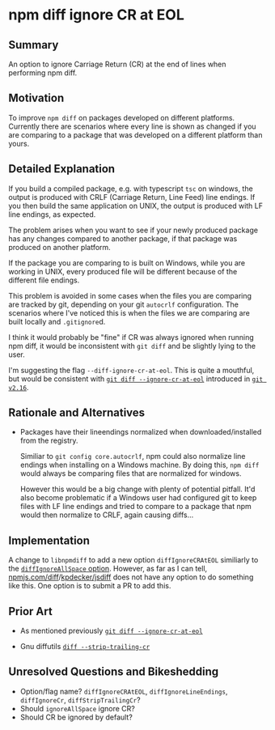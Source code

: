 # npm diff ignore CR at EOL

## Summary

An option to ignore Carriage Return (CR) at the end of lines when performing npm diff.

## Motivation

To improve `npm diff` on packages developed on different platforms. Currently 
there are scenarios where every line is shown as changed if you are comparing
to a package that was developed on a different platform than yours.

## Detailed Explanation

If you build a compiled package, e.g. with typescript `tsc` on windows, the 
output is produced with CRLF (Carriage Return, Line Feed) line endings. 
If you then build the same application on UNIX, the output is produced with
LF line endings, as expected. 

The problem arises when you want to see if your newly produced package has
any changes compared to another package, if that package was produced
on another platform.

If the package you are comparing to is built on Windows, while you are
working in UNIX, every produced file will be different because of the different
file endings.

This problem is avoided in some cases when the files you are comparing are
tracked by git, depending on your git `autocrlf` configuration. The 
scenarios where I've noticed this is when the files we are comparing are built
locally and `.gitignore`d.

I think it would probably be "fine" if CR was always ignored when running
npm diff, it would be inconsistent with `git diff` and be slightly lying
to the user. 

I'm suggesting the flag `--diff-ignore-cr-at-eol`. This is quite a mouthful,
but would be consistent with 
[`git diff --ignore-cr-at-eol`](https://github.com/git/git/commit/e9282f02b2f21118f3383608718e38efc3d967e1)
introduced in
[`git v2.16`](https://git-scm.com/docs/git-diff/2.16.6). 

## Rationale and Alternatives

* Packages have their lineendings normalized when downloaded/installed from
  the registry. 

  Similiar to `git config core.autocrlf`, npm could also normalize line
  endings when installing on a Windows machine. By doing this, 
  `npm diff` would always be comparing files that are normalized for windows.

  However this would be a big change with plenty of potential pitfall. It'd
  also become problematic if a Windows user had configured git to keep files
  with LF line endings and tried to compare to a package that npm would then
  normalize to CRLF, again causing diffs...

## Implementation

A change to `libnpmdiff` to add a new option `diffIgnoreCRAtEOL` similiarly
to the 
[`diffIgnoreAllSpace` option](https://github.com/npm/cli/blob/892b66eba9f21dbfbc250572d437141e39a6de24/workspaces/libnpmdiff/lib/format-diff.js#L76). 
However, as far as I can tell,
[npmjs.com/diff](https://npmjs.com/diff)/[kpdecker/jsdiff](https://github.com/kpdecker/jsdiff/)
does not have any option to do something like this. One option is to submit a
PR to add this.

## Prior Art

* As mentioned previously 
  [`git diff --ignore-cr-at-eol`](https://github.com/git/git/commit/e9282f02b2f21118f3383608718e38efc3d967e1)

* Gnu diffutils 
  [`diff --strip-trailing-cr`](https://www.gnu.org/software/diffutils/manual/html_node/diff-Options.html#diff-Options)

## Unresolved Questions and Bikeshedding

* Option/flag name? `diffIgnoreCRAtEOL`, `diffIgnoreLineEndings`, `diffIgnoreCr`, 
  `diffStripTrailingCr`?
* Should `ignoreAllSpace` ignore CR?
* Should CR be ignored by default?
